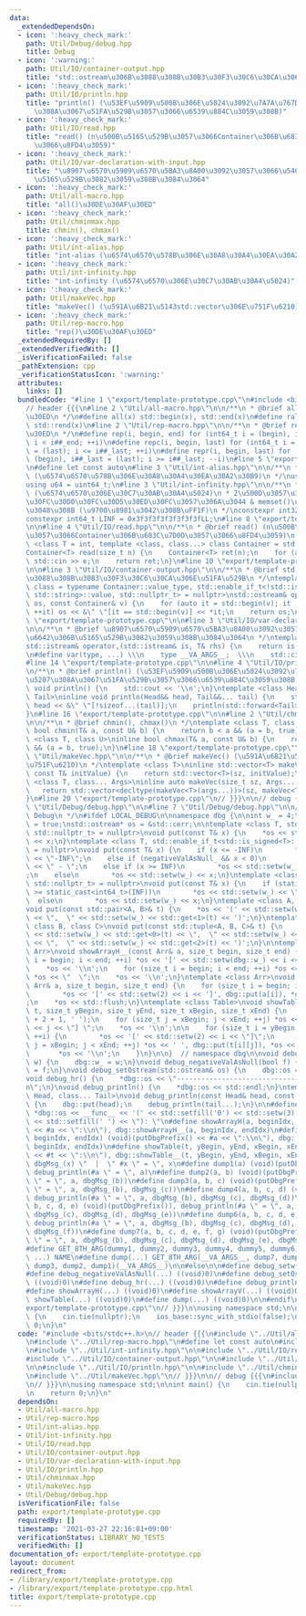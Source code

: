 ```yaml
---
data:
  _extendedDependsOn:
  - icon: ':heavy_check_mark:'
    path: Util/Debug/debug.hpp
    title: Debug
  - icon: ':warning:'
    path: Util/IO/container-output.hpp
    title: "std::ostream\u306B\u3088\u308B\u30B3\u30F3\u30C6\u30CA\u306E\u51FA\u529B"
  - icon: ':heavy_check_mark:'
    path: Util/IO/println.hpp
    title: "println() (\u53EF\u5909\u500B\u306E\u5024\u3092\u7A7A\u767D\u533A\u5207\
      \u308A\u3067\u51FA\u529B\u3057\u3066\u6539\u884C\u3059\u308B)"
  - icon: ':heavy_check_mark:'
    path: Util/IO/read.hpp
    title: "read() (n\u500B\u5165\u529B\u3057\u3066Container\u306B\u683C\u7D0D\u3057\
      \u3066\u8FD4\u3059)"
  - icon: ':heavy_check_mark:'
    path: Util/IO/var-declaration-with-input.hpp
    title: "\u8907\u6570\u5909\u6570\u5BA3\u8A00\u3092\u3057\u3066\u540C\u6642\u306B\
      \u5165\u529B\u3082\u3059\u308B\u3084\u3064"
  - icon: ':heavy_check_mark:'
    path: Util/all-macro.hpp
    title: "all()\u30DE\u30AF\u30ED"
  - icon: ':heavy_check_mark:'
    path: Util/chminmax.hpp
    title: chmin(), chmax()
  - icon: ':heavy_check_mark:'
    path: Util/int-alias.hpp
    title: "int-alias (\u6574\u6570\u578B\u306E\u30A8\u30A4\u30EA\u30A2\u30B9)"
  - icon: ':heavy_check_mark:'
    path: Util/int-infinity.hpp
    title: "int-infinity (\u6574\u6570\u306E\u30C7\u30AB\u30A4\u5024)"
  - icon: ':heavy_check_mark:'
    path: Util/makeVec.hpp
    title: "makeVec() (\u591A\u6B21\u5143std::vector\u306E\u751F\u6210)"
  - icon: ':heavy_check_mark:'
    path: Util/rep-macro.hpp
    title: "rep()\u30DE\u30AF\u30ED"
  _extendedRequiredBy: []
  _extendedVerifiedWith: []
  _isVerificationFailed: false
  _pathExtension: cpp
  _verificationStatusIcon: ':warning:'
  attributes:
    links: []
  bundledCode: "#line 1 \"export/template-prototype.cpp\"\n#include <bits/stdc++.h>\n\
    // header {{{\n#line 2 \"Util/all-macro.hpp\"\n\n/**\n * @brief all()\u30DE\u30AF\
    \u30ED\n */\n#define all(x) std::begin(x), std::end(x)\n#define rall(x) std::rbegin(x),\
    \ std::rend(x)\n#line 2 \"Util/rep-macro.hpp\"\n\n/**\n * @brief rep()\u30DE\u30AF\
    \u30ED\n */\n#define rep(i, begin, end) for (int64_t i = (begin), i##_end = (end);\
    \ i < i##_end; ++i)\n#define repc(i, begin, last) for (int64_t i = (begin), i##_last\
    \ = (last); i <= i##_last; ++i)\n#define repr(i, begin, last) for (int64_t i =\
    \ (begin), i##_last = (last); i >= i##_last; --i)\n#line 5 \"export/template-prototype.cpp\"\
    \n#define let const auto\n#line 3 \"Util/int-alias.hpp\"\n\n/**\n * @brief int-alias\
    \ (\u6574\u6570\u578B\u306E\u30A8\u30A4\u30EA\u30A2\u30B9)\n */\nusing i64 = int64_t;\n\
    using u64 = uint64_t;\n#line 3 \"Util/int-infinity.hpp\"\n\n/**\n * @brief int-infinity\
    \ (\u6574\u6570\u306E\u30C7\u30AB\u30A4\u5024)\n * 2\u500D\u3057\u3066\u3082\u30AA\
    \u30FC\u30D0\u30FC\u30D5\u30ED\u30FC\u3057\u306A\u3044 & memset()\u306B\u3082\u4F7F\
    \u3048\u308B (\u9700\u8981\u3042\u308B\uFF1F)\n */\nconstexpr int32_t INF = 0x3f3f3f3f;\n\
    constexpr int64_t LINF = 0x3f3f3f3f3f3f3f3fLL;\n#line 8 \"export/template-prototype.cpp\"\
    \n\n#line 4 \"Util/IO/read.hpp\"\n\n/**\n * @brief read() (n\u500B\u5165\u529B\
    \u3057\u3066Container\u306B\u683C\u7D0D\u3057\u3066\u8FD4\u3059)\n */\ntemplate\
    \ <class T = int, template <class, class...> class Container = std::vector>\n\
    Container<T> read(size_t n) {\n    Container<T> ret(n);\n    for (auto& e : ret)\
    \ std::cin >> e;\n    return ret;\n}\n#line 10 \"export/template-prototype.cpp\"\
    \n\n#line 3 \"Util/IO/container-output.hpp\"\n\n/**\n * @brief std::ostream\u306B\
    \u3088\u308B\u30B3\u30F3\u30C6\u30CA\u306E\u51FA\u529B\n */\ntemplate <class Container,\
    \ class = typename Container::value_type, std::enable_if_t<!std::is_same<Container,\
    \ std::string>::value, std::nullptr_t> = nullptr>\nstd::ostream& operator<<(std::ostream&\
    \ os, const Container& v) {\n    for (auto it = std::begin(v); it != std::end(v);\
    \ ++it) os << &\" \"[it == std::begin(v)] << *it;\n    return os;\n}\n#line 12\
    \ \"export/template-prototype.cpp\"\n\n#line 3 \"Util/IO/var-declaration-with-input.hpp\"\
    \n\n/**\n * @brief \u8907\u6570\u5909\u6570\u5BA3\u8A00\u3092\u3057\u3066\u540C\
    \u6642\u306B\u5165\u529B\u3082\u3059\u308B\u3084\u3064\n */\ntemplate <class T>\n\
    std::istream& operator,(std::istream& is, T& rhs) {\n    return is >> rhs;\n}\n\
    \n#define var(type, ...) \\\n    type __VA_ARGS__;  \\\n    std::cin >> __VA_ARGS__\n\
    #line 14 \"export/template-prototype.cpp\"\n\n#line 4 \"Util/IO/println.hpp\"\n\
    \n/**\n * @brief println() (\u53EF\u5909\u500B\u306E\u5024\u3092\u7A7A\u767D\u533A\
    \u5207\u308A\u3067\u51FA\u529B\u3057\u3066\u6539\u884C\u3059\u308B)\n */\ninline\
    \ void println() {\n    std::cout << '\\n';\n}\ntemplate <class Head, class...\
    \ Tail>\ninline void println(Head&& head, Tail&&... tail) {\n    std::cout <<\
    \ head << &\" \"[!sizeof...(tail)];\n    println(std::forward<Tail>(tail)...);\n\
    }\n#line 16 \"export/template-prototype.cpp\"\n\n#line 2 \"Util/chminmax.hpp\"\
    \n\n/**\n * @brief chmin(), chmax()\n */\ntemplate <class T, class U>\ninline\
    \ bool chmin(T& a, const U& b) {\n    return b < a && (a = b, true);\n}\n\ntemplate\
    \ <class T, class U>\ninline bool chmax(T& a, const U& b) {\n    return b > a\
    \ && (a = b, true);\n}\n#line 18 \"export/template-prototype.cpp\"\n\n#line 3\
    \ \"Util/makeVec.hpp\"\n\n/**\n * @brief makeVec() (\u591A\u6B21\u5143std::vector\u306E\
    \u751F\u6210)\n */\ntemplate <class T>\ninline std::vector<T> makeVec(size_t sz,\
    \ const T& initValue) {\n    return std::vector<T>(sz, initValue);\n}\ntemplate\
    \ <class T, class... Args>\ninline auto makeVec(size_t sz, Args... args) {\n \
    \   return std::vector<decltype(makeVec<T>(args...))>(sz, makeVec<T>(args...));\n\
    }\n#line 20 \"export/template-prototype.cpp\"\n// }}}\n\n// debug {{{\n#line 5\
    \ \"Util/Debug/debug.hpp\"\n\n#line 7 \"Util/Debug/debug.hpp\"\n\n/**\n * @brief\
    \ Debug\n */\n#ifdef LOCAL_DEBUG\n\nnamespace dbg {\n\nint w_ = 4;\nbool negativeValAsNull_\
    \ = true;\nstd::ostream* os = &std::cerr;\n\ntemplate <class T, std::enable_if_t<!std::is_arithmetic<T>::value,\
    \ std::nullptr_t> = nullptr>\nvoid put(const T& x) {\n    *os << std::setw(w_)\
    \ << x;\n}\ntemplate <class T, std::enable_if_t<std::is_signed<T>::value, std::nullptr_t>\
    \ = nullptr>\nvoid put(const T& x) {\n    if (x <= -INF)\n        *os << std::setw(w_)\
    \ << \"-INF\";\n    else if (negativeValAsNull_ && x < 0)\n        *os << std::setw(w_)\
    \ << \" - \";\n    else if (x >= INF)\n        *os << std::setw(w_) << \"INF\"\
    ;\n    else\n        *os << std::setw(w_) << x;\n}\ntemplate <class T, std::enable_if_t<std::is_unsigned<T>::value,\
    \ std::nullptr_t> = nullptr>\nvoid put(const T& x) {\n    if (static_cast<int64_t>(x)\
    \ >= static_cast<int64_t>(INF))\n        *os << std::setw(w_) << \"INF\";\n  \
    \  else\n        *os << std::setw(w_) << x;\n}\ntemplate <class A, class B>\n\
    void put(const std::pair<A, B>& t) {\n    *os << '(' << std::setw(w_) << std::get<0>(t)\
    \ << \",  \" << std::setw(w_) << std::get<1>(t) << ')';\n}\ntemplate <class A,\
    \ class B, class C>\nvoid put(const std::tuple<A, B, C>& t) {\n    *os << '('\
    \ << std::setw(w_) << std::get<0>(t) << \",  \" << std::setw(w_) << std::get<1>(t)\
    \ << \",  \" << std::setw(w_) << std::get<2>(t) << ')';\n}\n\ntemplate <class\
    \ Arr>\nvoid showArrayH__(const Arr& a, size_t begin, size_t end) {\n    for (size_t\
    \ i = begin; i < end; ++i) *os << '[' << std::setw(dbg::w_) << i << \"] \";\n\
    \    *os << '\\n';\n    for (size_t i = begin; i < end; ++i) *os << ' ', dbg::put(a[i]),\
    \ *os << \"  \";\n    *os << '\\n';\n}\ntemplate <class Arr>\nvoid showArrayV__(const\
    \ Arr& a, size_t begin, size_t end) {\n    for (size_t i = begin; i < end; ++i)\n\
    \        *os << '[' << std::setw(2) << i << ']', dbg::put(a[i]), *os << \"\\n\"\
    ;\n    *os << std::flush;\n}\ntemplate <class Table>\nvoid showTable__(const Table&\
    \ t, size_t yBegin, size_t yEnd, size_t xBegin, size_t xEnd) {\n    *os << std::string(1\
    \ + 2 + 1, ' ');\n    for (size_t j = xBegin; j < xEnd; ++j) *os << '[' << std::setw(dbg::w_)\
    \ << j << \"] \";\n    *os << '\\n';\n\n    for (size_t i = yBegin; i < yEnd;\
    \ ++i) {\n        *os << '[' << std::setw(2) << i << \"]\";\n        for (size_t\
    \ j = xBegin; j < xEnd; ++j) *os << ' ', dbg::put(t[i][j]), *os << \"  \";\n \
    \       *os << '\\n';\n    }\n}\n\n}  // namespace dbg\n\nvoid debug_setw(int\
    \ w) {\n    dbg::w_ = w;\n}\nvoid debug_negativeValAsNull(bool f) {\n    dbg::negativeValAsNull_\
    \ = f;\n}\nvoid debug_setOstream(std::ostream& os) {\n    dbg::os = &os;\n}\n\
    void debug_hr() {\n    *dbg::os << \"----------------------------------------------------------------------\\\
    n\";\n}\nvoid debug_println() {\n    *dbg::os << std::endl;\n}\ntemplate <class\
    \ Head, class... Tail>\nvoid debug_println(const Head& head, const Tail&... tail)\
    \ {\n    dbg::put(head);\n    debug_println(tail...);\n}\n\n#define putDbgPrefix()\
    \ *dbg::os << __func__ << '(' << std::setfill('0') << std::setw(3) << __LINE__\
    \ << std::setfill(' ') << \"): \"\n#define showArrayH(a, beginIdx, endIdx) (void)(putDbgPrefix()\
    \ << #a << \":\\n\"), dbg::showArrayH__(a, beginIdx, endIdx)\n#define showArrayV(a,\
    \ beginIdx, endIdx) (void)(putDbgPrefix() << #a << \":\\n\"), dbg::showArrayV__(a,\
    \ beginIdx, endIdx)\n#define showTable(t, yBegin, yEnd, xBegin, xEnd) (void)(putDbgPrefix()\
    \ << #t << \":\\n\"), dbg::showTable__(t, yBegin, yEnd, xBegin, xEnd)\n#define\
    \ dbgMsg_(x) \"  |  \" #x \" = \", x\n#define dump1(a) (void)(putDbgPrefix()),\
    \ debug_println(#a \" = \", a)\n#define dump2(a, b) (void)(putDbgPrefix()), debug_println(#a\
    \ \" = \", a, dbgMsg_(b))\n#define dump3(a, b, c) (void)(putDbgPrefix()), debug_println(#a\
    \ \" = \", a, dbgMsg_(b), dbgMsg_(c))\n#define dump4(a, b, c, d) (void)(putDbgPrefix()),\
    \ debug_println(#a \" = \", a, dbgMsg_(b), dbgMsg_(c), dbgMsg_(d))\n#define dump5(a,\
    \ b, c, d, e) (void)(putDbgPrefix()), debug_println(#a \" = \", a, dbgMsg_(b),\
    \ dbgMsg_(c), dbgMsg_(d), dbgMsg_(e))\n#define dump6(a, b, c, d, e, f) (void)(putDbgPrefix()),\
    \ debug_println(#a \" = \", a, dbgMsg_(b), dbgMsg_(c), dbgMsg_(d), dbgMsg_(e),\
    \ dbgMsg_(f))\n#define dump7(a, b, c, d, e, f, g) (void)(putDbgPrefix()), debug_println(#a\
    \ \" = \", a, dbgMsg_(b), dbgMsg_(c), dbgMsg_(d), dbgMsg_(e), dbgMsg_(f), dbgMsg_(g))\n\
    #define GET_8TH_ARG(dummy1, dummy2, dummy3, dummy4, dummy5, dummy6, dumy7, NAME,\
    \ ...) NAME\n#define dump(...) GET_8TH_ARG(__VA_ARGS__, dump7, dump6, dump5, dump4,\
    \ dump3, dump2, dump1)(__VA_ARGS__)\n\n#else\n\n#define debug_setw(...) ((void)0)\n\
    #define debug_negativeValAsNull(...) ((void)0)\n#define debug_setOstream(...)\
    \ ((void)0)\n#define debug_hr(...) ((void)0)\n#define debug_println(...) ((void)0)\n\
    #define showArrayH(...) ((void)0)\n#define showArrayV(...) ((void)0)\n#define\
    \ showTable(...) ((void)0)\n#define dump(...) ((void)0)\n\n#endif\n#line 24 \"\
    export/template-prototype.cpp\"\n// }}}\n\nusing namespace std;\n\nint main()\
    \ {\n    cin.tie(nullptr);\n    ios_base::sync_with_stdio(false);\n\n    return\
    \ 0;\n}\n"
  code: "#include <bits/stdc++.h>\n// header {{{\n#include \"../Util/all-macro.hpp\"\
    \n#include \"../Util/rep-macro.hpp\"\n#define let const auto\n#include \"../Util/int-alias.hpp\"\
    \n#include \"../Util/int-infinity.hpp\"\n\n#include \"../Util/IO/read.hpp\"\n\n\
    #include \"../Util/IO/container-output.hpp\"\n\n#include \"../Util/IO/var-declaration-with-input.hpp\"\
    \n\n#include \"../Util/IO/println.hpp\"\n\n#include \"../Util/chminmax.hpp\"\n\
    \n#include \"../Util/makeVec.hpp\"\n// }}}\n\n// debug {{{\n#include \"../Util/Debug/debug.hpp\"\
    \n// }}}\n\nusing namespace std;\n\nint main() {\n    cin.tie(nullptr);\n    ios_base::sync_with_stdio(false);\n\
    \n    return 0;\n}\n"
  dependsOn:
  - Util/all-macro.hpp
  - Util/rep-macro.hpp
  - Util/int-alias.hpp
  - Util/int-infinity.hpp
  - Util/IO/read.hpp
  - Util/IO/container-output.hpp
  - Util/IO/var-declaration-with-input.hpp
  - Util/IO/println.hpp
  - Util/chminmax.hpp
  - Util/makeVec.hpp
  - Util/Debug/debug.hpp
  isVerificationFile: false
  path: export/template-prototype.cpp
  requiredBy: []
  timestamp: '2021-03-27 22:16:01+09:00'
  verificationStatus: LIBRARY_NO_TESTS
  verifiedWith: []
documentation_of: export/template-prototype.cpp
layout: document
redirect_from:
- /library/export/template-prototype.cpp
- /library/export/template-prototype.cpp.html
title: export/template-prototype.cpp
---
```

